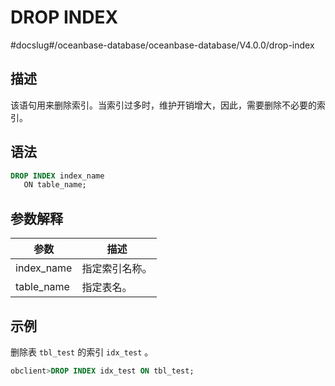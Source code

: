 DROP INDEX 
===============================
#docslug#/oceanbase-database/oceanbase-database/V4.0.0/drop-index


描述 
-----------------------

该语句用来删除索引。当索引过多时，维护开销增大，因此，需要删除不必要的索引。

语法 
-----------------------

```sql
DROP INDEX index_name 
   ON table_name;
```



参数解释 
-------------------------



|   **参数**   | **描述**  |
|------------|---------|
| index_name | 指定索引名称。 |
| table_name | 指定表名。   |



示例 
-----------------------

删除表 `tbl_test` 的索引 `idx_test` 。

```sql
obclient>DROP INDEX idx_test ON tbl_test;
```



